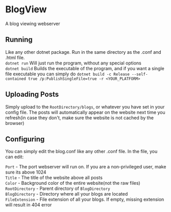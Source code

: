 # BlogView
A blog viewing webserver

Running
-----------------
Like any other dotnet package. Run in the same directory as the .conf and .html file.<br>
`dotnet run` Will just run the program, without any special options<br>
`dotnet build` Builds the executable of the program, and if you want a single file executable you can simply do `dotnet build -c Release --self-contained true /p:PublishSingleFile=true -r <YOUR_PLATFORM>`<br>


Uploading Posts
-----------------
Simply upload to the `RootDirectory/blogs`, or whatever you have set in your config file. The posts will automatically appear on the website next time you refresh(in case they don't, make sure the website is not cached by the browser)<br>


Configuring
-----------------
You can simply edit the blog.conf like any other .conf file. In the file, you can edit:<br>

`Port`  - The port webserver will run on. If you are a non-privileged user, make sure its above 1024<br>
`Title` - The title of the website above all posts<br>
`Color` - Background color of the entire website(not the raw files)<br>
`RootDirectory` - Parent directory of `BlogDirectory`<br>
`BlogDirectory` - Directory where all your blogs are located<br>
`FileExtension` - File extension of all your blogs. If empty, missing extension will result in 404 error<br>


